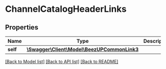 # ChannelCatalogHeaderLinks

## Properties
Name | Type | Description | Notes
------------ | ------------- | ------------- | -------------
**self** | [**\Swagger\Client\Model\BeezUPCommonLink3**](BeezUPCommonLink3.md) |  | [optional] 

[[Back to Model list]](../README.md#documentation-for-models) [[Back to API list]](../README.md#documentation-for-api-endpoints) [[Back to README]](../README.md)


